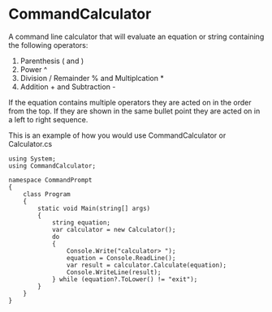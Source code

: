 # CommandCalculator

A command line calculator that will evaluate an equation or string containing the following operators:
  1. Parenthesis ( and )
  2. Power ^
  3. Division / Remainder % and Multiplcation *
  4. Addition + and Subtraction -
  
If the equation contains multiple operators they are acted on in the order from the top. If they are shown in the same bullet point they are acted on in a left to right sequence.

This is an example of how you would use CommandCalculator or Calculator.cs

    using System;
    using CommandCalculator;
    
    namespace CommandPrompt
    {
        class Program
        {
            static void Main(string[] args)
            {
                string equation;
                var calculator = new Calculator();
                do
                {   
                    Console.Write("calculator> ");
                    equation = Console.ReadLine();
                    var result = calculator.Calculate(equation);
                    Console.WriteLine(result);
                } while (equation?.ToLower() != "exit");
            }
        }
    }
